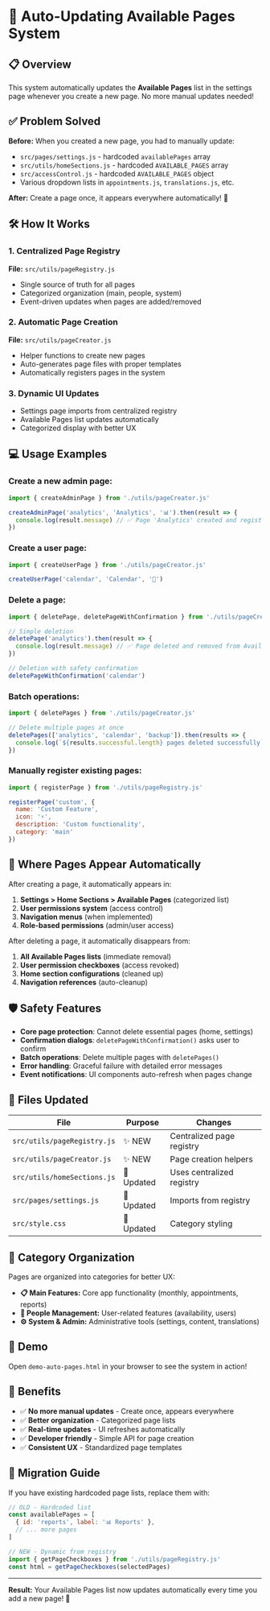 # 🚀 Auto-Updating Available Pages System

## 📋 Overview

This system automatically updates the **Available Pages** list in the settings page whenever you create a new page. No more manual updates needed!

## ✅ Problem Solved

**Before:** When you created a new page, you had to manually update:
- `src/pages/settings.js` - hardcoded `availablePages` array  
- `src/utils/homeSections.js` - hardcoded `AVAILABLE_PAGES` array
- `src/accessControl.js` - hardcoded `AVAILABLE_PAGES` object
- Various dropdown lists in `appointments.js`, `translations.js`, etc.

**After:** Create a page once, it appears everywhere automatically! 🎉

## 🛠️ How It Works

### 1. Centralized Page Registry
**File:** `src/utils/pageRegistry.js`
- Single source of truth for all pages
- Categorized organization (main, people, system)
- Event-driven updates when pages are added/removed

### 2. Automatic Page Creation
**File:** `src/utils/pageCreator.js`
- Helper functions to create new pages
- Auto-generates page files with proper templates
- Automatically registers pages in the system

### 3. Dynamic UI Updates
- Settings page imports from centralized registry
- Available Pages list updates automatically
- Categorized display with better UX

## 💻 Usage Examples

### Create a new admin page:
```javascript
import { createAdminPage } from './utils/pageCreator.js'

createAdminPage('analytics', 'Analytics', '📊').then(result => {
  console.log(result.message) // ✅ Page 'Analytics' created and registered!
})
```

### Create a user page:
```javascript
import { createUserPage } from './utils/pageCreator.js'

createUserPage('calendar', 'Calendar', '📅')
```

### Delete a page:
```javascript
import { deletePage, deletePageWithConfirmation } from './utils/pageCreator.js'

// Simple deletion
deletePage('analytics').then(result => {
  console.log(result.message) // ✅ Page deleted and removed from Available Pages!
})

// Deletion with safety confirmation
deletePageWithConfirmation('calendar')
```

### Batch operations:
```javascript
import { deletePages } from './utils/pageCreator.js'

// Delete multiple pages at once
deletePages(['analytics', 'calendar', 'backup']).then(results => {
  console.log(`${results.successful.length} pages deleted successfully`)
})
```

### Manually register existing pages:
```javascript
import { registerPage } from './utils/pageRegistry.js'

registerPage('custom', {
  name: 'Custom Feature',
  icon: '⚡',
  description: 'Custom functionality',
  category: 'main'
})
```

## 🎯 Where Pages Appear Automatically

After creating a page, it automatically appears in:

1. **Settings > Home Sections > Available Pages** (categorized list)
2. **User permissions system** (access control)
3. **Navigation menus** (when implemented)
4. **Role-based permissions** (admin/user access)

After deleting a page, it automatically disappears from:

1. **All Available Pages lists** (immediate removal)
2. **User permission checkboxes** (access revoked)
3. **Home section configurations** (cleaned up)
4. **Navigation references** (auto-cleanup)

## 🛡️ Safety Features

- **Core page protection**: Cannot delete essential pages (home, settings)
- **Confirmation dialogs**: `deletePageWithConfirmation()` asks user to confirm
- **Batch operations**: Delete multiple pages with `deletePages()`
- **Error handling**: Graceful failure with detailed error messages
- **Event notifications**: UI components auto-refresh when pages change

## 📁 Files Updated

| File | Purpose | Changes |
|------|---------|---------|
| `src/utils/pageRegistry.js` | ✨ NEW | Centralized page registry |
| `src/utils/pageCreator.js` | ✨ NEW | Page creation helpers |
| `src/utils/homeSections.js` | 🔄 Updated | Uses centralized registry |
| `src/pages/settings.js` | 🔄 Updated | Imports from registry |
| `src/style.css` | 🔄 Updated | Category styling |

## 🔧 Category Organization

Pages are organized into categories for better UX:

- **📋 Main Features:** Core app functionality (monthly, appointments, reports)
- **👥 People Management:** User-related features (availability, users)  
- **⚙️ System & Admin:** Administrative tools (settings, content, translations)

## 🚀 Demo

Open `demo-auto-pages.html` in your browser to see the system in action!

## 🎉 Benefits

- ✅ **No more manual updates** - Create once, appears everywhere
- ✅ **Better organization** - Categorized page lists
- ✅ **Real-time updates** - UI refreshes automatically  
- ✅ **Developer friendly** - Simple API for page creation
- ✅ **Consistent UX** - Standardized page templates

## 📝 Migration Guide

If you have existing hardcoded page lists, replace them with:

```javascript
// OLD - Hardcoded list
const availablePages = [
  { id: 'reports', label: '📊 Reports' },
  // ... more pages
]

// NEW - Dynamic from registry
import { getPageCheckboxes } from './utils/pageRegistry.js'
const html = getPageCheckboxes(selectedPages)
```

---

**Result:** Your Available Pages list now updates automatically every time you add a new page! 🎯